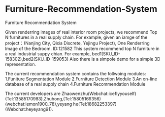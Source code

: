 # Furniture-Recommendation-System
Furniture Recommendation System

Given renderring images of real interior room projects, we recommend Top N furnitures in a real supply chain.
For example, given an iamge of the project：(Nanjing City, Qixia Discrete, Yejingu Project), One Renderring Image of the Bedroom.
ID:121582 
This system recommend top N furniture in a real industrial suppy chian. For example, bed1(SKU_ID-158302),bed2(SKU_ID-159053)
Also there is a simpole demo for a simple 3D representation.

The current recommendation system contains the follwoing modules:
1.Funiture Segmentation Module
2.Furniture Detection Module
3.An on-line database of a real supply chain 
4.Furniture Recommendation Module


The current developers are Zhaowenzhu(Webchat:iceflyyouself)(Tel:13585170983),Zhuhong,(Tel:15805169356)(webchat:lemon1900_78),yeyang he(Tel:18682253397)(Webchat:heyeyang91).
